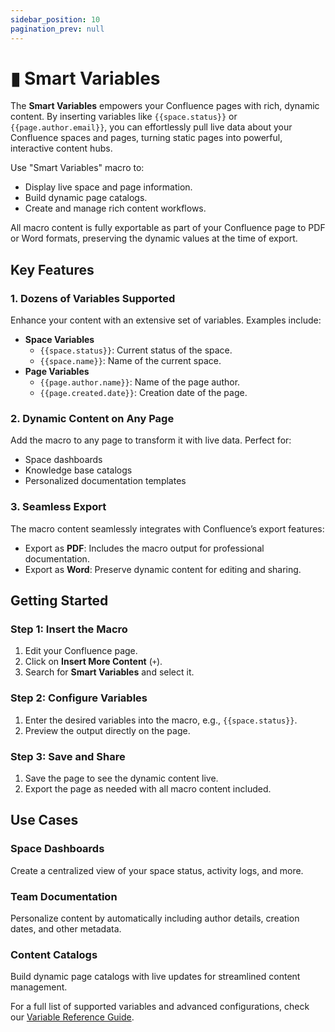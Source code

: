 ```yaml
---
sidebar_position: 10
pagination_prev: null
---
```


# ▮ Smart Variables

The **Smart Variables** empowers your Confluence pages with rich, dynamic content. By inserting variables like `{{space.status}}` or `{{page.author.email}}`, you can effortlessly pull live data about your Confluence spaces and pages, turning static pages into powerful, interactive content hubs.

Use "Smart Variables" macro to:
- Display live space and page information.
- Build dynamic page catalogs.
- Create and manage rich content workflows.

All macro content is fully exportable as part of your Confluence page to PDF or Word formats, preserving the dynamic values at the time of export.


## Key Features

### 1. Dozens of Variables Supported
Enhance your content with an extensive set of variables. Examples include:
- **Space Variables**
  - `{{space.status}}`: Current status of the space.
  - `{{space.name}}`: Name of the current space.
- **Page Variables**
  - `{{page.author.name}}`: Name of the page author.
  - `{{page.created.date}}`: Creation date of the page.


### 2. Dynamic Content on Any Page
Add the macro to any page to transform it with live data. Perfect for:
- Space dashboards
- Knowledge base catalogs
- Personalized documentation templates


### 3. Seamless Export
The macro content seamlessly integrates with Confluence’s export features:
- Export as **PDF**: Includes the macro output for professional documentation.
- Export as **Word**: Preserve dynamic content for editing and sharing.


## Getting Started

### Step 1: Insert the Macro
1. Edit your Confluence page.
2. Click on **Insert More Content** (`+`).
3. Search for **Smart Variables** and select it.

### Step 2: Configure Variables
1. Enter the desired variables into the macro, e.g., `{{space.status}}`.
2. Preview the output directly on the page.

### Step 3: Save and Share
1. Save the page to see the dynamic content live.
2. Export the page as needed with all macro content included.


## Use Cases

### Space Dashboards
Create a centralized view of your space status, activity logs, and more.

### Team Documentation
Personalize content by automatically including author details, creation dates, and other metadata.

### Content Catalogs
Build dynamic page catalogs with live updates for streamlined content management.


For a full list of supported variables and advanced configurations, check our [Variable Reference Guide](./variables.md). 
